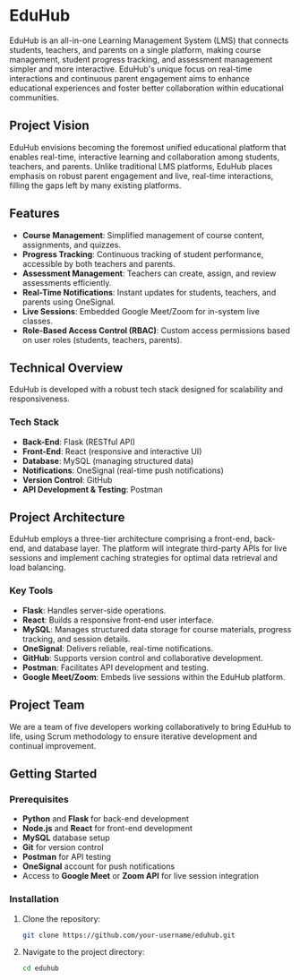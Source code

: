 # EduHub

EduHub is an all-in-one Learning Management System (LMS) that connects students, teachers, and parents on a single platform, making course management, student progress tracking, and assessment management simpler and more interactive. EduHub's unique focus on real-time interactions and continuous parent engagement aims to enhance educational experiences and foster better collaboration within educational communities.

## Project Vision

EduHub envisions becoming the foremost unified educational platform that enables real-time, interactive learning and collaboration among students, teachers, and parents. Unlike traditional LMS platforms, EduHub places emphasis on robust parent engagement and live, real-time interactions, filling the gaps left by many existing platforms.

## Features

- **Course Management**: Simplified management of course content, assignments, and quizzes.
- **Progress Tracking**: Continuous tracking of student performance, accessible by both teachers and parents.
- **Assessment Management**: Teachers can create, assign, and review assessments efficiently.
- **Real-Time Notifications**: Instant updates for students, teachers, and parents using OneSignal.
- **Live Sessions**: Embedded Google Meet/Zoom for in-system live classes.
- **Role-Based Access Control (RBAC)**: Custom access permissions based on user roles (students, teachers, parents).

## Technical Overview

EduHub is developed with a robust tech stack designed for scalability and responsiveness.

### Tech Stack

- **Back-End**: Flask (RESTful API)
- **Front-End**: React (responsive and interactive UI)
- **Database**: MySQL (managing structured data)
- **Notifications**: OneSignal (real-time push notifications)
- **Version Control**: GitHub
- **API Development & Testing**: Postman
  
## Project Architecture

EduHub employs a three-tier architecture comprising a front-end, back-end, and database layer. The platform will integrate third-party APIs for live sessions and implement caching strategies for optimal data retrieval and load balancing.

### Key Tools

- **Flask**: Handles server-side operations.
- **React**: Builds a responsive front-end user interface.
- **MySQL**: Manages structured data storage for course materials, progress tracking, and session details.
- **OneSignal**: Delivers reliable, real-time notifications.
- **GitHub**: Supports version control and collaborative development.
- **Postman**: Facilitates API development and testing.
- **Google Meet/Zoom**: Embeds live sessions within the EduHub platform.

## Project Team

We are a team of five developers working collaboratively to bring EduHub to life, using Scrum methodology to ensure iterative development and continual improvement.

## Getting Started

### Prerequisites

- **Python** and **Flask** for back-end development
- **Node.js** and **React** for front-end development
- **MySQL** database setup
- **Git** for version control
- **Postman** for API testing
- **OneSignal** account for push notifications
- Access to **Google Meet** or **Zoom API** for live session integration

### Installation

1. Clone the repository:
   ```bash
   git clone https://github.com/your-username/eduhub.git
   ```
2. Navigate to the project directory:
   ```bash
   cd eduhub
   ```
  


